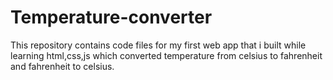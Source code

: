 # Temperature-converter
This repository contains code files for my first web app that i built while learning html,css,js which converted temperature from celsius to fahrenheit and fahrenheit to celsius.
